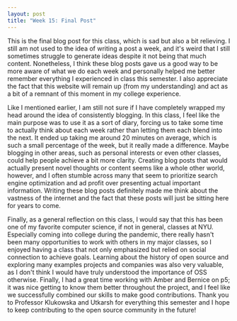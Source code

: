 ```yaml
---
layout: post
title: "Week 15: Final Post"
---
```


This is the final blog post for this class, which is sad but also a bit relieving. I still am not used to the idea of writing a post a week, and it's weird that I still sometimes struggle to generate ideas despite it not being that much content. Nonetheless, I think these blog posts gave us a good way to be more aware of what we do each week and personally helped me better remember everything I experienced in class this semester. I also appreciate the fact that this website will remain up (from my understanding) and act as a bit of a remnant of this moment in my college experience.

<!--more-->

Like I mentioned earlier, I am still not sure if I have completely wrapped my head around the idea of consistently blogging. In this class, I feel like the main purpose was to use it as a sort of diary, forcing us to take some time to actually think about each week rather than letting them each blend into the next. It ended up taking me around 20 minutes on average, which is such a small percentage of the week, but it really made a difference. Maybe blogging in other areas, such as personal interests or even other classes, could help people achieve a bit more clarity. Creating blog posts that would actually present novel thoughts or content seems like a whole other world, however, and I often stumble across many that seem to prioritize search engine optimization and ad profit over presenting actual important information. Writing these blog posts definitely made me think about the vastness of the internet and the fact that these posts will just be sitting here for years to come.

Finally, as a general reflection on this class, I would say that this has been one of my favorite computer science, if not in general, classes at NYU. Especially coming into college during the pandemic, there really hasn't been many opportunities to work with others in my major classes, so I enjoyed having a class that not only emphasized but relied on social connection to achieve goals. Learning about the history of open source and exploring many examples projects and companies was also very valuable, as I don't think I would have truly understood the importance of OSS otherwise. Finally, I had a great time working with Amber and Bernice on p5; it was nice getting to know them better throughout the project, and I feel like we successfully combined our skills to make good contributions. Thank you to Professor Klukowska and Utkarsh for everything this semester and I hope to keep contributing to the open source community in the future!
